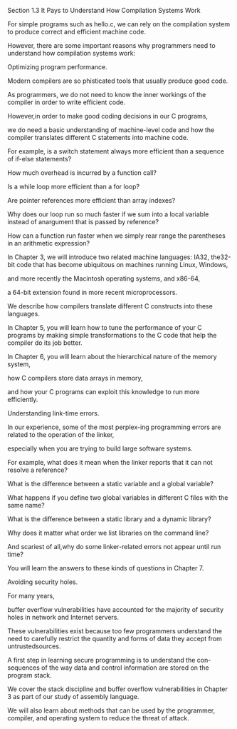 Section 1.3 It Pays to Understand How Compilation Systems Work

For simple programs such as hello.c, we can rely on the compilation system to produce correct and efficient machine code. 

However, there are some important reasons why programmers need to understand how compilation systems work:

Optimizing program performance.

Modern compilers are so phisticated tools that usually produce good code. 

As programmers, we do not need to know the inner workings of the compiler in order to write efficient code. 

However,in order to make good coding decisions in our C programs,  

we do need a basic understanding of machine-level code and how the compiler translates different C statements into machine code. 

For example, is a switch statement always more efficient than a sequence of if-else statements?  

How  much overhead is incurred by a function call? 

Is a while loop more efficient than a for loop? 

Are pointer references more efficient than array indexes? 

Why does our loop run so much faster if we sum into a local variable instead of anargument that is passed by reference? 

How can a function run faster when we simply rear range the parentheses in an arithmetic expression?

In Chapter 3, we will introduce two related machine languages: IA32, the32-bit code that has become ubiquitous on machines running Linux, Windows,

and more recently the Macintosh operating systems, and x86-64, 

a 64-bit extension found in more recent microprocessors. 

We describe how compilers translate different C constructs into these languages. 

In Chapter 5, you will learn how to tune the performance of your C programs by making simple transformations to the C code that help  the compiler do its job better.

In Chapter 6, you will learn about the hierarchical nature of the memory system,

how C compilers store data arrays in memory, 

and how your C programs can exploit this knowledge to run more efficiently.

Understanding link-time errors.

In our experience, some of the most perplex-ing programming errors are related to the operation of the linker, 

especially when you are trying to build large software systems. 

For example, what does it mean when the linker reports that it can not resolve a reference? 

What is the difference between a static variable and a global variable? 

What happens if you define two global variables in different C files with the same name? 

What is the difference between a static library and a dynamic library? 

Why does it matter what order we list libraries on the command line? 

And scariest of all,why do some linker-related errors not appear until run time?

You will learn the answers to these kinds of questions in Chapter 7.

Avoiding security holes.

For many years,

buffer overflow vulnerabilities have accounted for the majority of security holes in network and Internet servers.

These vulnerabilities exist because too few programmers understand the need to carefully restrict the quantity and forms of data they accept from untrustedsources. 

A first step in learning secure programming is to understand the con-sequences of the way data and control information are stored on the program stack.  

We cover the stack discipline and buffer overflow vulnerabilities in Chapter 3 as part of our study of assembly language. 

We will also learn about methods that can be used by the programmer, compiler, and operating system to reduce the threat of attack.
